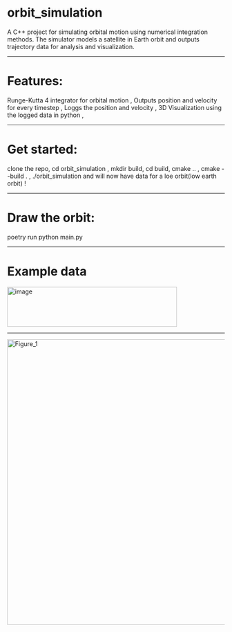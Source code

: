# orbit_simulation
A C++ project for simulating orbital motion using numerical integration methods. The simulator models a satellite in Earth orbit and outputs trajectory data for analysis and visualization.

-------------------------------------------------------------------
# Features:
Runge-Kutta 4 integrator for orbital motion ,
Outputs position and velocity for every timestep ,
Loggs the position and velocity ,
3D Visualization using the logged data in python , 

---------------------------------------------------------------------
# Get started:

clone the repo,
cd orbit_simulation ,
mkdir build,
cd build,
cmake .. , 
cmake --build . ,
./orbit_simulation
and will now have data for a loe orbit(low earth orbit) !

----------------------------------------------------------------------
# Draw the orbit:
poetry run python main.py

----------------------------------------------------------------------
# Example data
<img width="393" height="92" alt="image" src="https://github.com/user-attachments/assets/1a701580-440a-423d-8a46-74a80b492401" />

----------------------------------------------------------------------
<img width="800" height="660" alt="Figure_1" src="https://github.com/user-attachments/assets/e9181369-7197-4d06-b3ae-09393b6cecc6" />
